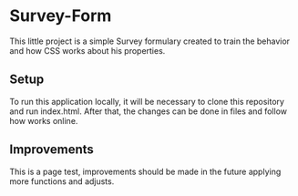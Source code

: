 # Survey-Form
This little project is a simple Survey formulary created to train the behavior and how CSS works about his properties.

## Setup
To run this application locally, it will be necessary to clone this repository and run index.html. After that, the changes can be done in files and follow how works online.

## Improvements
This is a page test, improvements should be made in the future applying more functions and adjusts.
